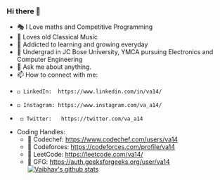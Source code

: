 ### Hi there 👋


- 🎭 I Love maths and Competitive Programming 
- 🎼 Loves old Classical Music  
- 👯 Addicted to learning and growing everyday
- 🤔 Undergrad in JC Bose University, YMCA pursuing Electronics and Computer Engineering 
- 💬 Ask me about anything.
- 📫 How to connect with me: 
-     ◻️ LinkedIn:  https://www.linkedin.com/in/va14/
-     ◻️ Instagram: https://www.instagram.com/va_a14/
-      ◻️ Twitter:   https://twitter.com/va_a14
- Coding Handles:
     - 💨 Codechef:   https://www.codechef.com/users/va14
     - 💨 Codeforces: https://codeforces.com/profile/va14
     - 💨 LeetCode:   https://leetcode.com/va14/
     - 💨 GFG:        https://auth.geeksforgeeks.org/user/va14
[![Vaibhav's github stats](https://github-readme-stats.vercel.app/api?username=v-a14&count_private=true&show_icons=true&theme=radical&hide_rank=false)](https://github.com/anuraghazra/github-readme-stats)
